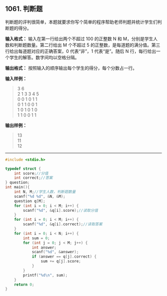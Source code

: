 ﻿## 1061. 判断题
判断题的评判很简单，本题就要求你写个简单的程序帮助老师判题并统计学生们判断题的得分。

**输入格式：**
输入在第一行给出两个不超过 100 的正整数 N 和 M，分别是学生人数和判断题数量。第二行给出 M 个不超过 5 的正整数，是每道题的满分值。第三行给出每道题对应的正确答案，0 代表“非”，1 代表“是”。随后 N 行，每行给出一个学生的解答。数字间均以空格分隔。

**输出格式：**
按照输入的顺序输出每个学生的得分，每个分数占一行。

**输入样例：**
>3 6  
2 1 3 3 4 5  
0 0 1 0 1 1  
0 1 1 0 0 1  
1 0 1 0 1 0  
1 1 0 0 1 1  

**输出样例：**
>13  
11  
12  

---

```c
#include <stdio.h>

typedef struct {
	int score;//分值 
	int correct;//答案 
} question; 
int main(){
	int N, M;//学生人数，判断题数量 
	scanf("%d %d", &N, &M);
	question q[M];
	for (int i = 0; i < M; i++) {
		scanf("%d", &q[i].score);//读取分值 
	}
	for (int i = 0; i < M; i++) {
		scanf("%d", &q[i].correct);//读取答案 
	}
	for (int i = 0; i < N; i++) {
		int sum = 0;
		for (int j = 0; j < M; j++) {
			int answer;
			scanf("%d", &answer);
			if (answer == q[j].correct) {
				sum += q[j].score;
			}
		}
		printf("%d\n", sum);
	}
	return 0;
}
```